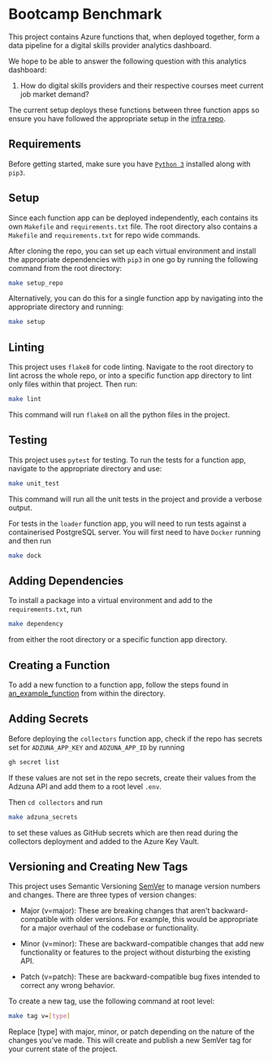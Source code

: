 # Bootcamp Benchmark

This project contains Azure functions that, when deployed together, form a data pipeline for a digital skills provider analytics dashboard. 

We hope to be able to answer the following question with this analytics dashboard:

1. How do digital skills providers and their respective courses meet current job market demand?

The current setup deploys these functions between three function apps so ensure you have followed the appropriate setup in the [infra repo](https://github.com/northcoders-dev/bootcamp_benchmark_infra). 

## Requirements

Before getting started, make sure you have [`Python 3`](https://www.python.org/downloads/) installed along with `pip3`. 

## Setup

Since each function app can be deployed independently, each contains its own `Makefile` and `requirements.txt` file. The root directory also contains a `Makefile` and `requirements.txt` for repo wide commands. 

After cloning the repo, you can set up each virtual environment and install the appropriate dependencies with `pip3` in one go by running the following command from the root directory:

```bash
make setup_repo
```

Alternatively, you can do this for a single function app by navigating into the appropriate directory and running:

```bash
make setup
```

## Linting

This project uses `flake8` for code linting. Navigate to the root directory to lint across the whole repo, or into a specific function app directory to lint only files within that project. Then run:

```bash
make lint
```

This command will run `flake8` on all the python files in the project.

## Testing

This project uses `pytest` for testing. To run the tests for a function app, navigate to the appropriate directory and use:

```bash
make unit_test
```

This command will run all the unit tests in the project and provide a verbose output.

For tests in the `loader` function app, you will need to run tests against a containerised PostgreSQL server. You will first need to have `Docker` running and then run 
```bash
make dock
```

## Adding Dependencies

To install a package into a virtual environment and add to the `requirements.txt`, run

```bash
make dependency
```

from either the root directory or a specific function app directory.

## Creating a Function

To add a new function to a function app, follow the steps found in [an_example_function](an_example_function/readme.md) from within the directory.

## Adding Secrets

Before deploying the `collectors` function app, check if the repo has secrets set for `ADZUNA_APP_KEY` and `ADZUNA_APP_ID` by running 
``` bash
gh secret list
```

If these values are not set in the repo secrets, create their values from the Adzuna API and add them to a root level `.env`.

Then `cd collectors` and run 
``` bash
make adzuna_secrets
``` 

to set these values as GitHub secrets which are then read during the collectors deployment and added to the Azure Key Vault.

## Versioning and Creating New Tags

This project uses Semantic Versioning [SemVer](https://semver.org/) to manage version numbers and changes. There are three types of version changes:

- Major (v=major): These are breaking changes that aren't backward-compatible with older versions. For example, this would be appropriate for a major overhaul of the codebase or functionality.

- Minor (v=minor): These are backward-compatible changes that add new functionality or features to the project without disturbing the existing API.

- Patch (v=patch): These are backward-compatible bug fixes intended to correct any wrong behavior.

To create a new tag, use the following command at root level:

```bash
make tag v=[type]
```

Replace [type] with major, minor, or patch depending on the nature of the changes you've made. This will create and publish a new SemVer tag for your current state of the project.
